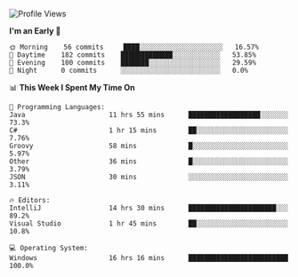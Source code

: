 <!--START_SECTION:waka-->
![Profile Views](http://img.shields.io/badge/Profile%20Views-34-blue)

**I'm an Early 🐤** 

```text
🌞 Morning    56 commits     ████░░░░░░░░░░░░░░░░░░░░░   16.57% 
🌆 Daytime    182 commits    █████████████░░░░░░░░░░░░   53.85% 
🌃 Evening    100 commits    ███████░░░░░░░░░░░░░░░░░░   29.59% 
🌙 Night      0 commits      ░░░░░░░░░░░░░░░░░░░░░░░░░   0.0%

```


📊 **This Week I Spent My Time On** 

```text
💬 Programming Languages: 
Java                     11 hrs 55 mins      ██████████████████░░░░░░░   73.3% 
C#                       1 hr 15 mins        ██░░░░░░░░░░░░░░░░░░░░░░░   7.76% 
Groovy                   58 mins             █░░░░░░░░░░░░░░░░░░░░░░░░   5.97% 
Other                    36 mins             █░░░░░░░░░░░░░░░░░░░░░░░░   3.79% 
JSON                     30 mins             ░░░░░░░░░░░░░░░░░░░░░░░░░   3.11%

🔥 Editors: 
IntelliJ                 14 hrs 30 mins      ██████████████████████░░░   89.2% 
Visual Studio            1 hr 45 mins        ██░░░░░░░░░░░░░░░░░░░░░░░   10.8%

💻 Operating System: 
Windows                  16 hrs 16 mins      █████████████████████████   100.0%

```


<!--END_SECTION:waka-->
